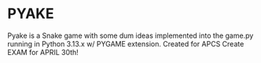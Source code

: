 # PYAKE
Pyake is a Snake game with some dum ideas implemented into the game.py running in Python 3.13.x w/ PYGAME extension. Created for APCS Create EXAM for APRIL 30th!
